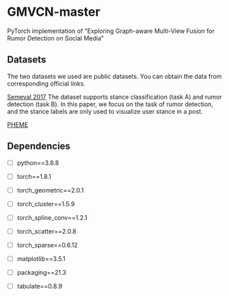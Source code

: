 # GMVCN-master
PyTorch implementation of "Exploring Graph-aware Multi-View Fusion for Rumor Detection on Social Media"

## Datasets
The two datasets we used are public datasets. You can obtain the data from corresponding official links.

[Semeval 2017](https://alt.qcri.org/semeval2017/task8/index.php?id=data-and-tools)
The dataset supports stance classification (task A) and rumor detection (task B). In this paper, we focus on the task of rumor detection, and the stance labels are only used to visualize user stance in a post. 

[PHEME](https://figshare.com/articles/dataset/PHEME_dataset_for_Rumour_Detection_and_Veracity_Classification/6392078)

## Dependencies
- [ ] python==3.8.8
- [ ] torch==1.8.1
- [ ] torch_geometric==2.0.1
- [ ] torch_cluster==1.5.9
- [ ] torch_spline_conv==1.2.1
- [ ] torch_scatter==2.0.8
- [ ] torch_sparse==0.6.12
- [ ] matplotlib==3.5.1 
- [ ] packaging==21.3
- [ ] tabulate==0.8.9

